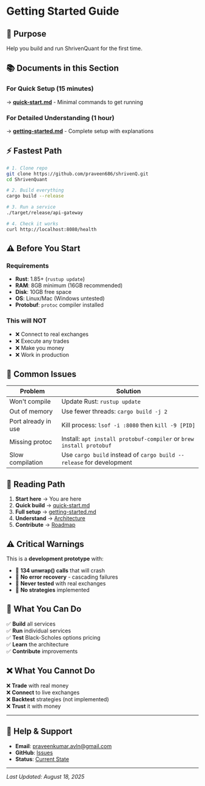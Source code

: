 # Getting Started Guide

## 🎯 Purpose
Help you build and run ShrivenQuant for the first time.

## 📚 Documents in this Section

### For Quick Setup (15 minutes)
→ **[quick-start.md](quick-start.md)** - Minimal commands to get running

### For Detailed Understanding (1 hour)  
→ **[getting-started.md](getting-started.md)** - Complete setup with explanations

## ⚡ Fastest Path

```bash
# 1. Clone repo
git clone https://github.com/praveen686/shrivenQ.git
cd ShrivenQuant

# 2. Build everything
cargo build --release

# 3. Run a service
./target/release/api-gateway

# 4. Check it works
curl http://localhost:8080/health
```

## ⚠️ Before You Start

### Requirements
- **Rust**: 1.85+ (`rustup update`)
- **RAM**: 8GB minimum (16GB recommended)
- **Disk**: 10GB free space
- **OS**: Linux/Mac (Windows untested)
- **Protobuf**: `protoc` compiler installed

### This will NOT
- ❌ Connect to real exchanges
- ❌ Execute any trades  
- ❌ Make you money
- ❌ Work in production

## 🤔 Common Issues

| Problem | Solution |
|---------|----------|
| Won't compile | Update Rust: `rustup update` |
| Out of memory | Use fewer threads: `cargo build -j 2` |
| Port already in use | Kill process: `lsof -i :8080` then `kill -9 [PID]` |
| Missing protoc | Install: `apt install protobuf-compiler` or `brew install protobuf` |
| Slow compilation | Use `cargo build` instead of `cargo build --release` for development |

## 📖 Reading Path

1. **Start here** → You are here
2. **Quick build** → [quick-start.md](quick-start.md)
3. **Full setup** → [getting-started.md](getting-started.md)
4. **Understand** → [Architecture](../03-architecture/README.md)
5. **Contribute** → [Roadmap](../04-development/ROADMAP.md)

## ⚠️ Critical Warnings

This is a **development prototype** with:
- 🔴 **134 unwrap() calls** that will crash
- 🔴 **No error recovery** - cascading failures
- 🔴 **Never tested** with real exchanges
- 🔴 **No strategies** implemented

## 🚀 What You Can Do

✅ **Build** all services  
✅ **Run** individual services  
✅ **Test** Black-Scholes options pricing  
✅ **Learn** the architecture  
✅ **Contribute** improvements  

## ❌ What You Cannot Do

❌ **Trade** with real money  
❌ **Connect** to live exchanges  
❌ **Backtest** strategies (not implemented)  
❌ **Trust** it with money  

---

## 📧 Help & Support

- **Email**: praveenkumar.avln@gmail.com
- **GitHub**: [Issues](https://github.com/praveen686/shrivenQ/issues)
- **Status**: [Current State](../01-status-updates/SYSTEM_STATUS.md)

---

*Last Updated: August 18, 2025*